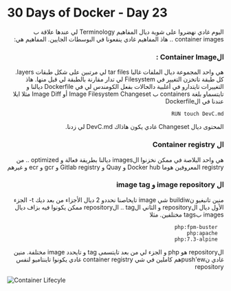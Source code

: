 # 30 Days of Docker - Day 23

<div dir="rtl">
اليوم غادي نهضروا على شوية ديال المفاهيم Terminology لي عندها علاقة ب container images .. هاذ المفاهيم غادي ينفعونا في البوسطات الجايين.
المفاهيم هي:

### الContainer Image :

هي واحد المجموعة ديال الملفات غالبا tar files لي مرتبين على شكل طبقات layers. كل طبقة تاتخزن التغيير في Filesystem لي تدار مقارنة بالطبقة لي قبل منها. هاذ التغييرات تايتدارو في أغلبية دالحالات بفعل الكومندس لي في Dockerfile ديالنا و تايتسماو بلغة containers ب Image Filesystem Changeset أو Image Diff
مثلا ايلا عندنا في الDockerfile

```
RUN touch DevC.md
```

المحتوى ديال Changeset غادي يكون هاذاك DevC.md لي زدنا.

### ال Container registry

هي واحد البلاصة في ممكن نخزنوا الimages ديالنا بطريقة فعالة و optimized .. من registry المعروفين هوما Docker hub و Quay و Gitlab registry و gcr و ecr و غيرهم

### ال image repository و image tag

منين تانبغيو نbuildiw شي image تايخاصنا نحددو 2 ديال الأجزاء من بعد ديك t- الجزء الأول ديال الrepository و الثاني الtag ..
الrepository ممكن يكونوا فيه بزاف ديال images بtags مختلفين. مثلا

```
  php:fpm-buster
  php:apache
  php:7.3-alpine
```

الrepository هو php و الجزء لي من بعد تايتسمى tag و تايحدد image مختلفة. منين غادي نpush'ewهم كاملين في شي container registry غادي يكونوا تاينتاميو لنفس repository

</div>

![Container Lifecyle](lifecycle.jpg)
